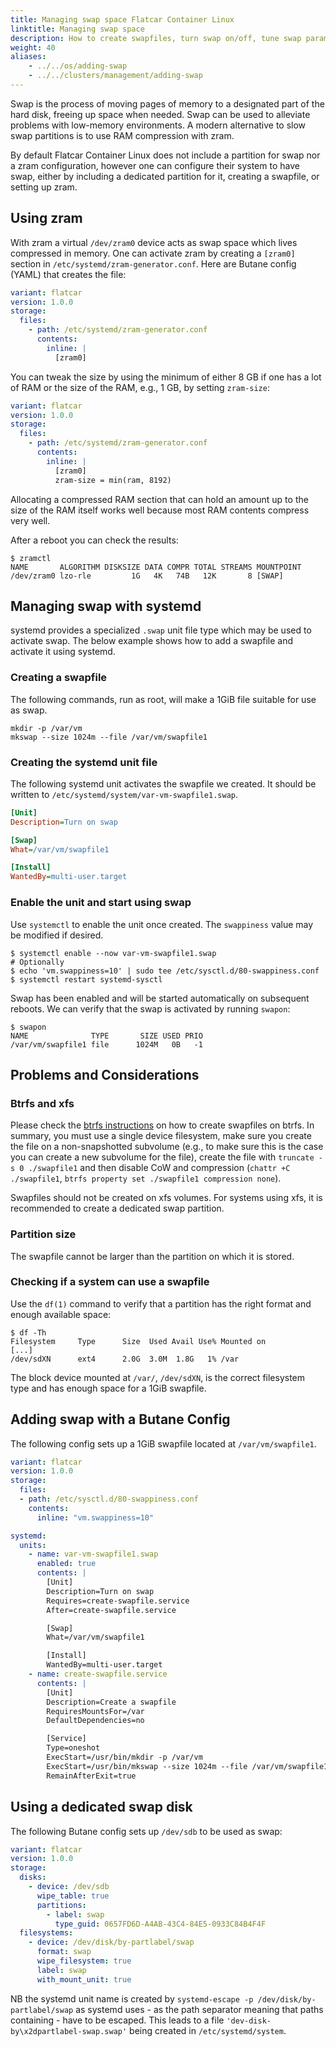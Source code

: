 ```yaml
---
title: Managing swap space Flatcar Container Linux
linktitle: Managing swap space
description: How to create swapfiles, turn swap on/off, tune swap parameters and debug swap issues.
weight: 40
aliases:
    - ../../os/adding-swap
    - ../../clusters/management/adding-swap
---
```


Swap is the process of moving pages of memory to a designated part of the hard disk, freeing up space when needed. Swap can be used to alleviate problems with low-memory environments.
A modern alternative to slow swap partitions is to use RAM compression with zram.

By default Flatcar Container Linux does not include a partition for swap nor a zram configuration, however one can configure their system to have swap, either by including a dedicated partition for it, creating a swapfile, or setting up zram.

## Using zram

With zram a virtual `/dev/zram0` device acts as swap space which lives compressed in memory.
One can activate zram by creating a `[zram0]` section in `/etc/systemd/zram-generator.conf`.
Here are Butane config (YAML) that creates the file:

```yaml
variant: flatcar
version: 1.0.0
storage:
  files:
    - path: /etc/systemd/zram-generator.conf
      contents:
        inline: |
          [zram0]
```

You can tweak the size by using the minimum of either 8 GB if one has a lot of RAM or the size of the RAM, e.g., 1 GB, by setting `zram-size`:

```yaml
variant: flatcar
version: 1.0.0
storage:
  files:
    - path: /etc/systemd/zram-generator.conf
      contents:
        inline: |
          [zram0]
          zram-size = min(ram, 8192)
```

Allocating a compressed RAM section that can hold an amount up to the size of the RAM itself works well because most RAM contents compress very well.

After a reboot you can check the results:

```shell
$ zramctl
NAME       ALGORITHM DISKSIZE DATA COMPR TOTAL STREAMS MOUNTPOINT
/dev/zram0 lzo-rle         1G   4K   74B   12K       8 [SWAP]
```

## Managing swap with systemd

systemd provides a specialized `.swap` unit file type which may be used to activate swap. The below example shows how to add a swapfile and activate it using systemd.

### Creating a swapfile

The following commands, run as root, will make a 1GiB file suitable for use as swap.

```shell
mkdir -p /var/vm
mkswap --size 1024m --file /var/vm/swapfile1
```

### Creating the systemd unit file

The following systemd unit activates the swapfile we created. It should be written to `/etc/systemd/system/var-vm-swapfile1.swap`.

```ini
[Unit]
Description=Turn on swap

[Swap]
What=/var/vm/swapfile1

[Install]
WantedBy=multi-user.target
```

### Enable the unit and start using swap

Use `systemctl` to enable the unit once created. The `swappiness` value may be modified if desired.

```shell
$ systemctl enable --now var-vm-swapfile1.swap
# Optionally
$ echo 'vm.swappiness=10' | sudo tee /etc/sysctl.d/80-swappiness.conf
$ systemctl restart systemd-sysctl
```

Swap has been enabled and will be started automatically on subsequent reboots. We can verify that the swap is activated by running `swapon`:

```shell
$ swapon
NAME              TYPE       SIZE USED PRIO
/var/vm/swapfile1 file      1024M   0B   -1
```

## Problems and Considerations

### Btrfs and xfs

Please check the [btrfs instructions](https://btrfs.readthedocs.io/en/latest/btrfs-man5.html#swapfile-support) on how to create swapfiles on btrfs.
In summary, you must use a single device filesystem, make sure you create the file on a non-snapshotted subvolume
(e.g., to make sure this is the case you can create a new subvolume for the file), create the file with `truncate -s 0 ./swapfile1`
and then disable CoW and compression (`chattr +C ./swapfile1`, `btrfs property set ./swapfile1 compression none`).

Swapfiles should not be created on xfs volumes.  For systems using xfs, it is recommended to create a dedicated swap partition.

### Partition size

The swapfile cannot be larger than the partition on which it is stored.

### Checking if a system can use a swapfile

Use the `df(1)` command to verify that a partition has the right format and enough available space:

```shell
$ df -Th
Filesystem     Type      Size  Used Avail Use% Mounted on
[...]
/dev/sdXN      ext4      2.0G  3.0M  1.8G   1% /var
```

The block device mounted at `/var/`, `/dev/sdXN`, is the correct filesystem type and has enough space for a 1GiB swapfile.

## Adding swap with a Butane Config

The following config sets up a 1GiB swapfile located at `/var/vm/swapfile1`.

```yaml
variant: flatcar
version: 1.0.0
storage:
  files:
  - path: /etc/sysctl.d/80-swappiness.conf
    contents:
      inline: "vm.swappiness=10"

systemd:
  units:
    - name: var-vm-swapfile1.swap
      enabled: true
      contents: |
        [Unit]
        Description=Turn on swap
        Requires=create-swapfile.service
        After=create-swapfile.service

        [Swap]
        What=/var/vm/swapfile1

        [Install]
        WantedBy=multi-user.target
    - name: create-swapfile.service
      contents: |
        [Unit]
        Description=Create a swapfile
        RequiresMountsFor=/var
        DefaultDependencies=no

        [Service]
        Type=oneshot
        ExecStart=/usr/bin/mkdir -p /var/vm
        ExecStart=/usr/bin/mkswap --size 1024m --file /var/vm/swapfile1
        RemainAfterExit=true
```

## Using a dedicated swap disk

The following Butane config sets up `/dev/sdb` to be used as swap:

```yaml
variant: flatcar
version: 1.0.0
storage:
  disks: 
    - device: /dev/sdb 
      wipe_table: true 
      partitions: 
        - label: swap
          type_guid: 0657FD6D-A4AB-43C4-84E5-0933C84B4F4F
  filesystems:
    - device: /dev/disk/by-partlabel/swap
      format: swap
      wipe_filesystem: true
      label: swap
      with_mount_unit: true
```

NB the systemd unit name is created by
`systemd-escape -p /dev/disk/by-partlabel/swap` as systemd uses - as the
path separator meaning that paths containing - have to be escaped. This
leads to a file `'dev-disk-by\x2dpartlabel-swap.swap'` being created in
`/etc/systemd/system`.

